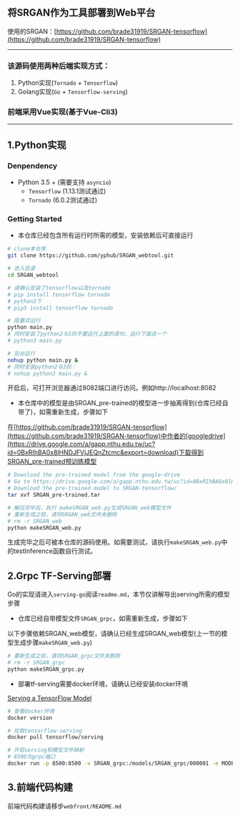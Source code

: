 ## 将SRGAN作为工具部署到Web平台

使用的SRGAN：[https://github.com/brade31919/SRGAN-tensorflow](https://github.com/brade31919/SRGAN-tensorflow)

---
### 该源码使用两种后端实现方式：
1. Python实现(`Tornado` + `Tensorflow`)
2. Golang实现(`Go` + `Tensorflow-serving`)
### 前端采用Vue实现(基于Vue-Cli3)
---
## 1.Python实现

### Denpendency
* Python 3.5 + (需要支持 `asyncio`)
    * `Tensorflow` (1.13.1测试通过)
    * `Tornado` (6.0.2测试通过)
### Getting Started
* 本仓库已经包含所有运行时所需的模型，安装依赖后可直接运行
```bash
# clone本仓库
git clone https://github.com/yphub/SRGAN_webtool.git

# 进入目录
cd SRGAN_webtool

# 请确认安装了tensorflow以及tornado
# pip install tensorflow tornado
# python3下
# pip3 install tensorflow tornado

# 阻塞式运行
python main.py
# 同时安装了python2与3的不要运行上面的语句，运行下面这一个
# python3 main.py

# 后台运行
nohup python main.py &
# 同时安装python2与3的：
# nohup python3 main.py &
```
开启后，可打开浏览器通过8082端口进行访问。例如http://localhost:8082

* 本仓库中的模型是由SRGAN_pre-trained的模型进一步抽离得到(仓库已经自带了)，如需重新生成，步骤如下

在[https://github.com/brade31919/SRGAN-tensorflow](https://github.com/brade31919/SRGAN-tensorflow)中作者的[googledrive](https://drive.google.com/a/gapp.nthu.edu.tw/uc?id=0BxRIhBA0x8lHNDJFVjJEQnZtcmc&export=download)下载得到SRGAN_pre-trained预训练模型

```bash
# Download the pre-trained model from the google-drive
# Go to https://drive.google.com/a/gapp.nthu.edu.tw/uc?id=0BxRIhBA0x8lHNDJFVjJEQnZtcmc&export=download
# Download the pre-trained model to SRGAN-tensorflow/
tar xvf SRGAN_pre-trained.tar

# 解压完毕后，执行 makeSRGAN_web.py生成SRGAN_web模型文件
# 重新生成之前，请将SRGAN_web文件夹删除
# rm -r SRGAN_web
python makeSRGAN_web.py

```

生成完毕之后可被本仓库的源码使用。如需要测试，请执行`makeSRGAN_web.py`中的testInference函数自行测试。

## 2.Grpc TF-Serving部署
Go的实现请进入`serving-go`阅读`readme.md`，本节仅讲解导出serving所需的模型步骤

* 仓库已经自带模型文件`SRGAN_grpc`，如需重新生成，步骤如下

以下步骤依赖SRGAN_web模型，请确认已经生成SRGAN_web模型(上一节的模型生成步骤`makeSRGAN_web.py`)

```bash
# 重新生成之前，请将SRGAN_grpc文件夹删除
# rm -r SRGAN_grpc
python makeSRGAN_grpc.py
```

* 部署tf-serving需要docker环境，请确认已经安装docker环境

[Serving a TensorFlow Model](https://www.tensorflow.org/tfx/serving/serving_basic)
```bash
# 查看docker环境
docker version

# 拉取tensorflow-serving
docker pull tensorflow/serving

# 开启serving和模型文件映射
# 8500为grpc端口
docker run -p 8500:8500 -v SRGAN_grpc:/models/SRGAN_grpc/000001 -e MODEL_NAME=SRGAN_grpc tensorflow/serving &
```

## 3.前端代码构建
前端代码构建请移步`webfront/README.md`